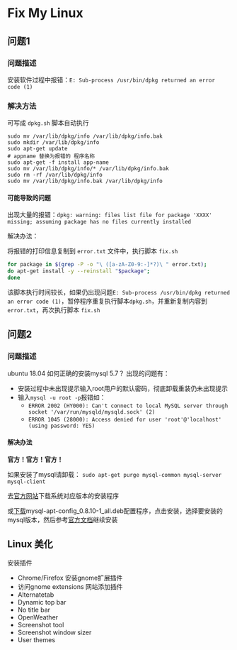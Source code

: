 # Fix My Linux

## 问题1

### 问题描述

安装软件过程中报错：`E: Sub-process /usr/bin/dpkg returned an error code (1)`

### 解决方法

可写成 `dpkg.sh` 脚本自动执行

```shell
sudo mv /var/lib/dpkg/info /var/lib/dpkg/info.bak
sudo mkdir /var/lib/dpkg/info
sudo apt-get update
# appname 替换为报错的 程序名称
sudo apt-get -f install app-name
sudo mv /var/lib/dpkg/info/* /var/lib/dpkg/info.bak
sudo rm -rf /var/lib/dpkg/info
sudo mv /var/lib/dpkg/info.bak /var/lib/dpkg/info
```

#### 可能导致的问题

出现大量的报错：`dpkg: warning: files list file for package 'XXXX' missing; assuming package has no files currently installed`

解决办法：

将报错的打印信息复制到 `error.txt` 文件中，执行脚本 `fix.sh`

```sh
for package in $(grep -P -o "\ ([a-zA-Z0-9:-]*?)\ " error.txt);
do apt-get install -y --reinstall "$package";
done
```

该脚本执行时间较长，如果仍出现问题`E: Sub-process /usr/bin/dpkg returned an error code (1)`，暂停程序重复执行脚本`dpkg.sh`，并重新复制内容到 `error.txt`，再次执行脚本 `fix.sh`

## 问题2

### 问题描述

ubuntu 18.04 如何正确的安装mysql 5.7？
出现的问题有：

- 安装过程中未出现提示输入root用户的默认密码，彻底卸载重装仍未出现提示
- 输入`mysql -u root -p`报错如：
  - `ERROR 2002 (HY000): Can't connect to local MySQL server through socket '/var/run/mysqld/mysqld.sock' (2)`
  - `ERROR 1045 (28000): Access denied for user 'root'@'localhost' (using password: YES)`

#### 解决办法

**官方！官方！官方！**

如果安装了mysql请卸载： `sudo apt-get purge mysql-common mysql-server mysql-client`

去[官方网站](https://www.mysql.com/downloads/)下载系统对应版本的安装程序

或[下载](https://dev.mysql.com/downloads/repo/apt/)mysql-apt-config_0.8.10-1_all.deb配置程序，点击安装，选择要安装的mysql版本，然后参考[官方文档](https://dev.mysql.com/doc/mysql-apt-repo-quick-guide/en/)继续安装

## Linux 美化

安装插件

- Chrome/Firefox 安装gnome扩展插件
- 访问gnome extensions 网站添加插件
- Alternatetab
- Dynamic top bar
- No title bar
- OpenWeather
- Screenshot tool
- Screenshot window sizer
- User themes